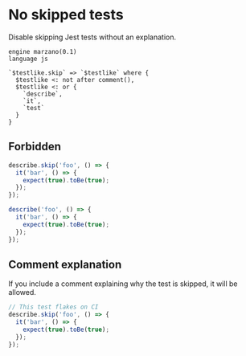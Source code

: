 # No skipped tests

Disable skipping Jest tests without an explanation.

```grit
engine marzano(0.1)
language js

`$testlike.skip` => `$testlike` where {
  $testlike <: not after comment(),
  $testlike <: or {
    `describe`,
    `it`,
    `test`
  }
}
```

## Forbidden

```js
describe.skip('foo', () => {
  it('bar', () => {
    expect(true).toBe(true);
  });
});
```

```ts
describe('foo', () => {
  it('bar', () => {
    expect(true).toBe(true);
  });
});
```

## Comment explanation

If you include a comment explaining why the test is skipped, it will be allowed.

```js
// This test flakes on CI
describe.skip('foo', () => {
  it('bar', () => {
    expect(true).toBe(true);
  });
});
```
